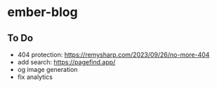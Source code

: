 # ember-blog

## To Do

- 404 protection: https://remysharp.com/2023/09/26/no-more-404
- add search: https://pagefind.app/
- og image generation
- fix analytics
